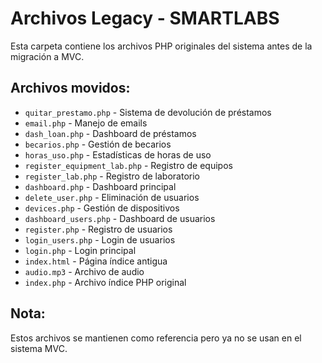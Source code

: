 # Archivos Legacy - SMARTLABS

Esta carpeta contiene los archivos PHP originales del sistema antes de la migración a MVC.

## Archivos movidos:

- `quitar_prestamo.php` - Sistema de devolución de préstamos
- `email.php` - Manejo de emails  
- `dash_loan.php` - Dashboard de préstamos
- `becarios.php` - Gestión de becarios
- `horas_uso.php` - Estadísticas de horas de uso
- `register_equipment_lab.php` - Registro de equipos
- `register_lab.php` - Registro de laboratorio
- `dashboard.php` - Dashboard principal
- `delete_user.php` - Eliminación de usuarios
- `devices.php` - Gestión de dispositivos
- `dashboard_users.php` - Dashboard de usuarios
- `register.php` - Registro de usuarios
- `login_users.php` - Login de usuarios
- `login.php` - Login principal
- `index.html` - Página índice antigua
- `audio.mp3` - Archivo de audio
- `index.php` - Archivo índice PHP original

## Nota:
Estos archivos se mantienen como referencia pero ya no se usan en el sistema MVC. 
